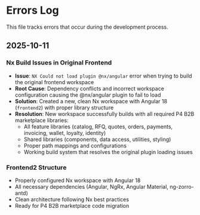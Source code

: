 # Errors Log

This file tracks errors that occur during the development process.

## 2025-10-11

### Nx Build Issues in Original Frontend
- **Issue**: `NX Could not load plugin @nx/angular` error when trying to build the original frontend workspace
- **Root Cause**: Dependency conflicts and incorrect workspace configuration causing the @nx/angular plugin to fail to load
- **Solution**: Created a new, clean Nx workspace with Angular 18 (`frontend2`) with proper library structure
- **Resolution**: New workspace successfully builds with all required P4 B2B marketplace libraries:
  - All feature libraries (catalog, RFQ, quotes, orders, payments, invoicing, wallet, loyalty, identity)
  - Shared libraries (components, data access, utilities, styling)
  - Proper path mappings and configurations
  - Working build system that resolves the original plugin loading issues

### Frontend2 Structure
- Properly configured Nx workspace with Angular 18
- All necessary dependencies (Angular, NgRx, Angular Material, ng-zorro-antd)
- Clean architecture following Nx best practices
- Ready for P4 B2B marketplace code migration